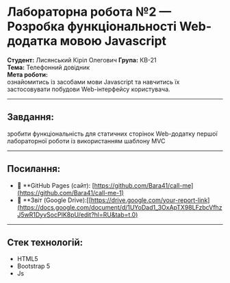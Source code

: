 # Лабораторна робота №2 — Розробка функціональності Web-додатка мовою Javascript

**Студент:** Лисянський Кіріл Олегович
**Група:** КВ-21  
**Тема:** Телефонний довідник  
**Мета роботи:**  
ознайомитись із засобами мови Javascript та навчитись їх застосовувати побудови Web-інтерфейсу користувача.

---

## Завдання:
зробити функціональність для статичних сторінок Web-додатку першої лабораторної роботи із використанням шаблону MVC


---

## Посилання:

- 🔗 **GitHub Pages (сайт): [https://github.com/Bara41/call-me](https://github.com/Bara41/call-me-1)
- 📄 **Звіт (Google Drive):[[https://drive.google.com/your-report-link](https://docs.google.com/document/d/1UYoDad1_3OxApTX98LFzbcVfhzJ5wR1DyvSocPIK8pU/edit?hl=RU&tab=t.0)
---

## Стек технологій:

- HTML5
- Bootstrap 5
- Js
